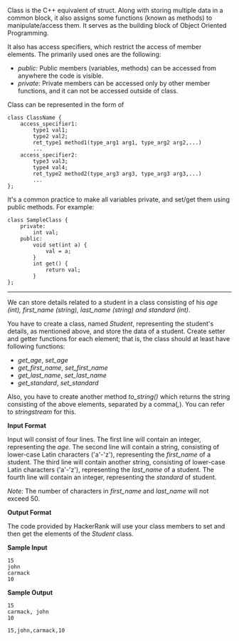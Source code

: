 Class is the C++ equivalent of struct. Along with storing multiple data in a common block, it also assigns some functions (known as methods) to manipulate/access them. It serves as the building block of Object Oriented Programming.

It also has access specifiers, which restrict the access of member elements. The primarily used ones are the following:

*   _public:_ Public members (variables, methods) can be accessed from anywhere the code is visible.
*   _private:_ Private members can be accessed only by other member functions, and it can not be accessed outside of class.

Class can be represented in the form of

```
class ClassName {
    access_specifier1:
        type1 val1;
        type2 val2;
        ret_type1 method1(type_arg1 arg1, type_arg2 arg2,...)
        ...
    access_specifier2:
        type3 val3;
        type4 val4;
        ret_type2 method2(type_arg3 arg3, type_arg3 arg3,...)
        ...
};

```

It's a common practice to make all variables private, and set/get them using public methods. For example:

```
class SampleClass {
    private:
        int val;
    public:
        void set(int a) {
            val = a;
        }
        int get() {
            return val;
        }
};

```

* * *

We can store details related to a student in a class consisting of his _age (int), first_name (string), last_name (string) and standard (int)_.

You have to create a class, named _Student_, representing the student's details, as mentioned above, and store the data of a student. Create setter and getter functions for each element; that is, the class should at least have following functions:

*   _get_age_, _set_age_
*   _get_first_name_, _set_first_name_
*   _get_last_name_, _set_last_name_
*   _get_standard_, _set_standard_

Also, you have to create another method _to_string()_ which returns the string consisting of the above elements, separated by a comma(_,_). You can refer to _stringstream_ for this.

**Input Format**

Input will consist of four lines.
The first line will contain an integer, representing the _age_. The second line will contain a string, consisting of lower-case Latin characters ('a'-'z'), representing the _first_name_ of a student.
The third line will contain another string, consisting of lower-case Latin characters ('a'-'z'), representing the _last_name_ of a student.
The fourth line will contain an integer, representing the _standard_ of student.

_Note:_ The number of characters in _first_name_ and _last_name_ will not exceed 50.

**Output Format**

The code provided by HackerRank will use your class members to set and then get the elements of the _Student_ class.

**Sample Input**

```
15
john
carmack
10

```

**Sample Output**

```
15
carmack, john
10

15,john,carmack,10

```
